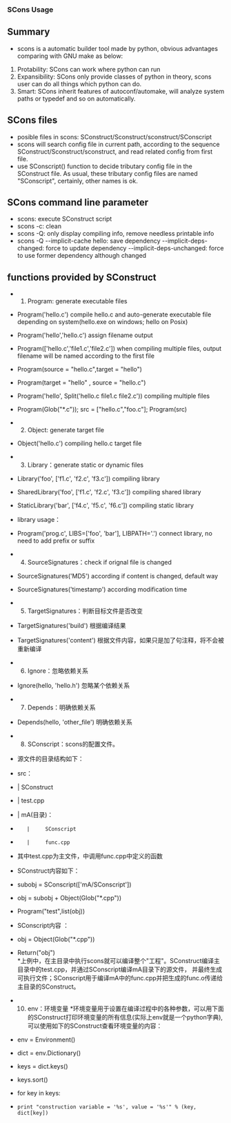 ### SCons Usage
## Summary
* scons is a automatic builder tool made by python, obvious advantages comparing with GNU make as below:
1. Protability: SCons can work where python can run
1. Expansibility: SCons only provide classes of python in theory, scons user can do all things which python can do.
1. Smart: SCons inherit features of autoconf/automake, will analyze system paths or typedef and so on automatically.

## SCons files
* posible files in scons: SConstruct/Sconstruct/sconstruct/SConscript
* scons will search config file in current path, according to the sequence SConstruct/Sconstruct/sconstruct, and read related config from first file.
* use SConscript() function to decide tributary config file in the SConstruct file. As usual, these tributary config files are named "SConscript", certainly, other names is ok.

## SCons command line parameter
* scons: execute SConstruct script
* scons -c: clean
* scons -Q: only display compiling info, remove needless printable info
* scons -Q --implicit-cache hello: save dependency
		   --implicit-deps-changed: force to update dependency
		   --implicit-deps-unchanged: force to use former dependency although changed
		   
## functions provided by SConstruct

* 1. Program: generate executable files
* Program('hello.c') compile hello.c and auto-generate executable file depending on system(hello.exe on windows; hello on Posix)
* Program('hello','hello.c') assign filename output
* Program(['hello.c','file1.c','file2.c']) when compiling multiple files, output filename will be named according to the first file
* Program(source = "hello.c",target = "hello")
* Program(target = "hello" , source = "hello.c")
* Program('hello', Split('hello.c file1.c file2.c')) compiling multiple files
* Program(Glob("*.c")); src = ["hello.c","foo.c"]; Program(src)

* 2. Object: generate target file
* Object('hello.c') compiling hello.c target file

* 3. Library：generate static or dynamic files
* Library('foo', ['f1.c', 'f2.c', 'f3.c']) compiling library
* SharedLibrary('foo', ['f1.c', 'f2.c', 'f3.c']) compiling shared library
* StaticLibrary('bar', ['f4.c', 'f5.c', 'f6.c']) compiling static library
* library usage：
* Program('prog.c', LIBS=['foo', 'bar'], LIBPATH='.') connect library, no need to add prefix or suffix

* 4. SourceSignatures：check if orignal file is changed
* SourceSignatures('MD5')     according if content is changed, default way
* SourceSignatures('timestamp') according modification time

* 5. TargetSignatures：判断目标文件是否改变
* TargetSignatures('build')   根据编译结果
* TargetSignatures('content')  根据文件内容，如果只是加了句注释，将不会被重新编译
 
* 6. Ignore：忽略依赖关系
* Ignore(hello, 'hello.h')  忽略某个依赖关系
 
* 7. Depends：明确依赖关系
* Depends(hello, 'other_file') 明确依赖关系

* 8. SConscript：scons的配置文件。
*  源文件的目录结构如下：
*   src：
*   |    SConstruct
*   |    test.cpp
*   |    mA(目录)：
*        |     SConscript
*        |     func.cpp
*   其中test.cpp为主文件，中调用func.cpp中定义的函数
*   SConstruct内容如下：
* subobj = SConscript(['mA/SConscript'])  
* obj = subobj + Object(Glob("*.cpp"))  
* Program("test",list(obj))  
*   SConscript内容 ：
* obj = Object(Glob("*.cpp"))  
* Return("obj")  
*上例中，在主目录中执行scons就可以编译整个"工程"。SConstruct编译主目录中的test.cpp，并通过SConscript编译mA目录下的源文件，
并最终生成可执行文件；SConscript用于编译mA中的func.cpp并把生成的func.o传递给主目录的SConstruct。

* 10. env：环境变量
*环境变量用于设置在编译过程中的各种参数，可以用下面的SConstruct打印环境变量的所有信息(实际上env就是一个python字典),可以使用如下的SConstruct查看环境变量的内容：
* env = Environment()  
* dict = env.Dictionary()  
* keys = dict.keys()  
* keys.sort()  
* for key in keys:  
*     print "construction variable = '%s', value = '%s'" % (key, dict[key])

